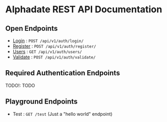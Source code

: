 # Alphadate REST API Documentation

## Open Endpoints

* [Login](docs/auth/login.md) : `POST /api/v1/auth/login/`
* [Register](docs/auth/register.md) : `POST /api/v1/auth/register/`
* [Users](docs/auth/users.md) : `GET /api/v1/auth/users/`
* [Validate](docs/auth/validate.md) : `POST /api/v1/auth/validate/`

## Required Authentication Endpoints

TODO!: TODO

## Playground Endpoints

* Test : `GET /test` (Just a "hello world" endpoint)
